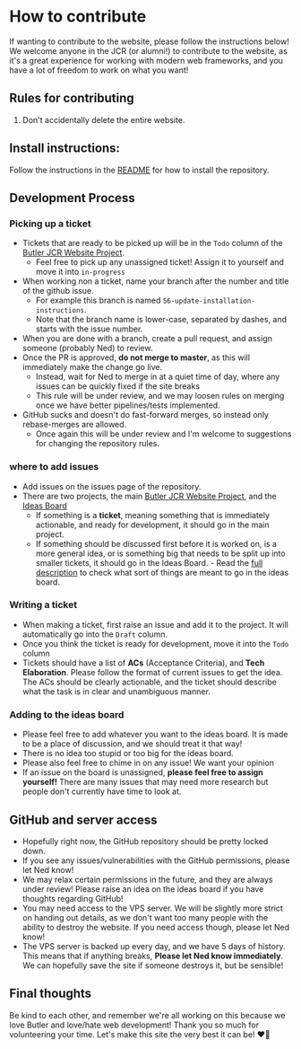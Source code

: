 # How to contribute

If wanting to contribute to the website, please follow the instructions below! We welcome anyone in the JCR
(or alumni!) to contribute to the website, as it's a great experience for working
with modern web frameworks, and you have a lot of freedom to work on what you want!

## Rules for contributing

1. Don't accidentally delete the entire website.

## Install instructions:

Follow the instructions in the [README](README.md) for how to install the repository.

## Development Process

### Picking up a ticket

-   Tickets that are ready to be picked up will be in the `Todo` column of the
    [Butler JCR Website Project](https://github.com/users/NedReid/projects/1).
    -   Feel free to pick up any unassigned ticket! Assign it to yourself and move it into `in-progress`
-   When working non a ticket, name your branch after the number and title of the github issue.
    -   For example this branch is named `56-update-installation-instructions`.
    -   Note that the branch name is lower-case, separated by dashes, and starts with the issue number.
-   When you are done with a branch, create a pull request, and assign someone (probably Ned) to review.
-   Once the PR is approved, **do not merge to master**, as this will immediately make the change go live.
    -   Instead, wait for Ned to merge in at a quiet time of day, where any issues can be quickly fixed if the site breaks
    -   This rule will be under review, and we may loosen rules on merging once we have better pipelines/tests implemented.
-   GitHub sucks and doesn't do fast-forward merges, so instead only rebase-merges are allowed.
    -   Once again this will be under review and I'm welcome to suggestions for changing the repository rules.

### where to add issues

-   Add issues on the issues page of the repository.
-   There are two projects, the main [Butler JCR Website Project](https://github.com/users/NedReid/projects/1), and
    the [Ideas Board](https://github.com/users/NedReid/projects/2/views/1)
    -   If something is a **ticket**, meaning something that is immediately actionable, and ready for development, it
        should go in the main project.
    -   If something should be discussed first before it is worked on, is a more general idea, or is something big
        that needs to be split up into smaller tickets, it should go in the Ideas Board. - Read the [full description](https://github.com/users/NedReid/projects/2?pane=info) to check what sort of things
        are meant to go in the ideas board.

### Writing a ticket

-   When making a ticket, first raise an issue and add it to the project. It will automatically
    go into the `Draft` column.
-   Once you think the ticket is ready for development, move it into the `Todo` column
-   Tickets should have a list of **ACs** (Acceptance Criteria), and **Tech Elaboration**. Please follow the format
    of current issues to get the idea. The ACs should be clearly actionable, and the ticket should describe what the task
    is in clear and unambiguous manner.

### Adding to the ideas board

-   Please feel free to add whatever you want to the ideas board. It is made to be a place of discussion, and we should
    treat it that way!
-   There is no idea too stupid or too big for the ideas board.
-   Please also feel free to chime in on any issue! We want your opinion
-   If an issue on the board is unassigned, **please feel free to assign yourself!** There are many issues that
    may need more research but people don't currently have time to look at.

## GitHub and server access

-   Hopefully right now, the GitHub repository should be pretty locked down.
-   If you see any issues/vulnerabilities with the GitHub permissions, please let Ned know!
-   We may relax certain permissions in the future, and they are always under review! Please raise an idea
    on the ideas board if you have thoughts regarding GitHub!
-   You may need access to the VPS server. We will be slightly more strict on handing out details, as we don't want
    too many people with the ability to destroy the website. If you need access though, please let Ned know!
-   The VPS server is backed up every day, and we have 5 days of history. This means that if anything breaks,
    **Please let Ned know immediately**. We can hopefully save the site if someone destroys it, but be sensible!

## Final thoughts

Be kind to each other, and remember we're all working on this because
we love Butler and love/hate web development! Thank you so much for volunteering your time.
Let's make this site the very best it can be! ❤️💛
